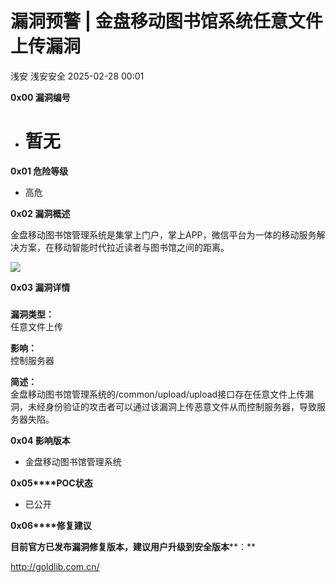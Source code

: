 #  漏洞预警 | 金盘移动图书馆系统任意文件上传漏洞   
浅安  浅安安全   2025-02-28 00:01  
  
**0x00 漏洞编号**  
- # 暂无  
  
**0x01 危险等级**  
- 高危  
  
**0x02 漏洞概述**  
  
金盘移动图书馆管理系统是集掌上门户，掌上APP，微信平台为一体的移动服务解决方案，在移动智能时代拉近读者与图书馆之间的距离。  
  
![](https://mmbiz.qpic.cn/sz_mmbiz_png/7stTqD182SXpKCXcY7jiciaYnBrycvfm1p0u8d1K92JVNmKutWyCWzVlcyrb33HeO6IK5oGYPIhvXLXFBXj1h8vw/640?wx_fmt=png&from=appmsg "")  
  
**0x03 漏洞详情**  
###   
  
**漏洞类型：**  
任意文件上传  
  
**影响：**  
控制服务器  
  
**简述：**  
金盘移动图书馆管理系统的/common/upload/upload接口存在任意文件上传漏洞，未经身份验证的攻击者可以通过该漏洞上传恶意文件从而控制服务器，导致服务器失陷。  
  
**0x04 影响版本**  
- 金盘移动图书馆管理系统  
  
**0x05****POC状态**  
- 已公开  
  
**0x06****修复建议**  
  
**目前官方已发布漏洞修复版本，建议用户升级到安全版本****：**  
  
http://goldlib.com.cn/  
  
  
  
